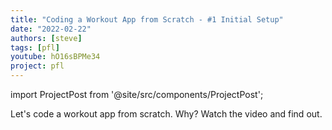 ```yaml
---
title: "Coding a Workout App from Scratch - #1 Initial Setup"
date: "2022-02-22"
authors: [steve]
tags: [pfl]
youtube: hO16sBPMe34
project: pfl
---
```


import ProjectPost from '@site/src/components/ProjectPost';

<ProjectPost frontmatter={frontmatter}>
Let's code a workout app from scratch. Why? Watch the video and find out.
</ProjectPost>

